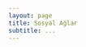 ```yaml
---
layout: page
title: Sosyal Ağlar
subtitle: ...
---
```

<div class="sosyalbutonlar">
  <a href="https://github.com/hpehlivanlar" target="_blank" class="github"><i class="fa fa-github" aria-hidden="true"></i></a>
  <a href="https://www.facebook.com/hasanpehlivanlar" target="_blank" class="facebook"><i class="fa fa-facebook" aria-hidden="true"></i></a>
  <a href="https://www.twitter.com/hasanpehlivanlr" target="_blank" class="twitter"><i class="fa fa-twitter" aria-hidden="true"></i></a>
  <a href="https://www.google-plus.com/hasanpehlivanlar" target="_blank" class="google-plus" ><i class="fa fa-google-plus" aria-hidden="true"></i></a>
  <a href="https://www.instagram.com/pehlivan__hasan" target="_blank" class="instagram"><i class="fa fa-instagram" aria-hidden="true"></i></a>
   <a href="https://www.linkedin.com/hpehlivanlar" target="_blank" class="linkedin" ><i class="fa fa-linkedin" aria-hidden="true"></i></a>
   <a href="https://www.youtube.com/hasanpehlivanlar" target="_blank" class="youtube"><i class="fa fa-youtube" aria-hidden="true"></i></a>
     
</div>

